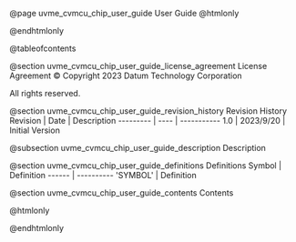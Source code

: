 @page uvme_cvmcu_chip_user_guide User Guide
@htmlonly
<div class="autonumbering">
@endhtmlonly


@tableofcontents


@section uvme_cvmcu_chip_user_guide_license_agreement License Agreement
© Copyright 2023 Datum Technology Corporation

All rights reserved.


@section uvme_cvmcu_chip_user_guide_revision_history Revision History
Revision  | Date | Description
--------- | ---- | -----------
1.0 | 2023/9/20 | Initial Version

@subsection uvme_cvmcu_chip_user_guide_description Description


@section uvme_cvmcu_chip_user_guide_definitions Definitions
Symbol | Definition
------ | ----------
 'SYMBOL' | Definition


@section uvme_cvmcu_chip_user_guide_contents Contents


@htmlonly
</div>
@endhtmlonly